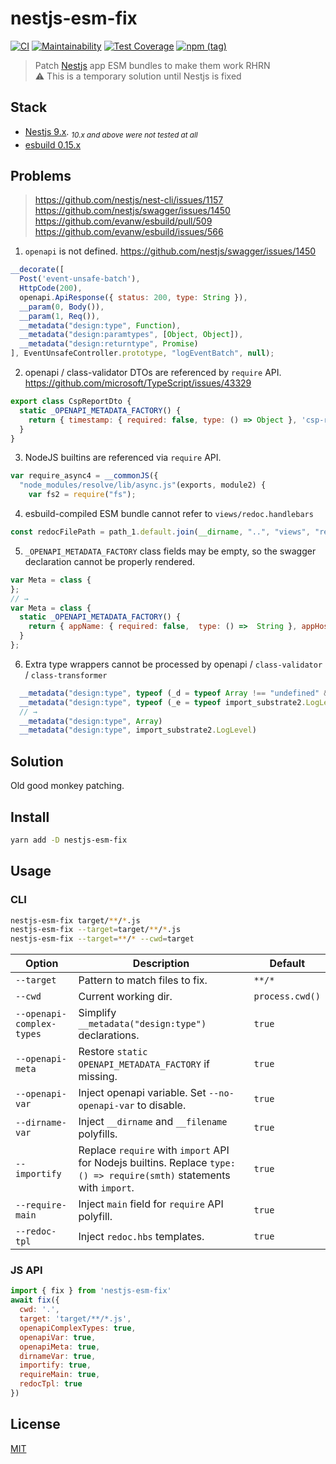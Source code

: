 # nestjs-esm-fix
[![CI](https://github.com/antongolub/nestjs-esm-fix/actions/workflows/ci.yaml/badge.svg?branch=master)](https://github.com/antongolub/nestjs-esm-fix/actions/workflows/ci.yaml)
[![Maintainability](https://api.codeclimate.com/v1/badges/af8edb33072e8e033ce7/maintainability)](https://codeclimate.com/github/antongolub/nestjs-esm-fix/maintainability)
[![Test Coverage](https://api.codeclimate.com/v1/badges/af8edb33072e8e033ce7/test_coverage)](https://codeclimate.com/github/antongolub/nestjs-esm-fix/test_coverage)
[![npm (tag)](https://img.shields.io/npm/v/nestjs-esm-fix)](https://www.npmjs.com/package/nestjs-esm-fix)

> Patch [Nestjs](https://github.com/nestjs/nest) app ESM bundles to make them work RHRN  
> ⚠️ This is a temporary solution until Nestjs is fixed

## Stack
* [Nestjs 9.x](https://github.com/nestjs/nest). <sub>_10.x and above were not tested at all_</sub>
* [esbuild 0.15.x](https://github.com/evanw/esbuild)

## Problems
> https://github.com/nestjs/nest-cli/issues/1157
> https://github.com/nestjs/swagger/issues/1450
> https://github.com/evanw/esbuild/pull/509
> https://github.com/evanw/esbuild/issues/566

1. `openapi` is not defined. https://github.com/nestjs/swagger/issues/1450
```js
__decorate([
  Post('event-unsafe-batch'),
  HttpCode(200),
  openapi.ApiResponse({ status: 200, type: String }),
  __param(0, Body()),
  __param(1, Req()),
  __metadata("design:type", Function),
  __metadata("design:paramtypes", [Object, Object]),
  __metadata("design:returntype", Promise)
], EventUnsafeController.prototype, "logEventBatch", null);
```

2. openapi / class-validator DTOs are referenced by `require` API. https://github.com/microsoft/TypeScript/issues/43329
```js
export class CspReportDto {
  static _OPENAPI_METADATA_FACTORY() {
    return { timestamp: { required: false, type: () => Object }, 'csp-report': { required: true, type: () => require("./csp.dto.js").CspReport } };
  }
}
```

3. NodeJS builtins are referenced via `require` API.
```js
var require_async4 = __commonJS({
  "node_modules/resolve/lib/async.js"(exports, module2) {
    var fs2 = require("fs");
```

4. esbuild-compiled ESM bundle cannot refer to `views/redoc.handlebars`
```js
const redocFilePath = path_1.default.join(__dirname, "..", "views", "redoc.handlebars");
```

5. `_OPENAPI_METADATA_FACTORY` class fields may be empty, so the swagger declaration cannot be properly rendered.
```js
var Meta = class {
};
// →
var Meta = class {
  static _OPENAPI_METADATA_FACTORY() {
    return { appName: { required: false,  type: () =>  String }, appHost: { required: false,  type: () =>  String }, appVersion: { required: false,  type: () =>  String }, appNamespace: { required: false,  type: () =>  String }, appConfig: { required: false,  type: () =>  typeof (_a3 = typeof Record !== "undefined" && Record) === "function" ? _a3 : Object }, deviceInfo: { required: false,  type: () =>  typeof (_b3 = typeof Record !== "undefined" && Record) === "function" ? _b3 : Object }, userAgent: { required: false,  type: () =>  String }, envProfile: { required: false,  enum:  typeof (_c = typeof import_substrate2.EnvironmentProfile !== "undefined" && import_substrate2.EnvironmentProfile) === "function" ? _c : Object } }
  }
};
```

6. Extra type wrappers cannot be processed by openapi / `class-validator` / `class-transformer`
```js
  __metadata("design:type", typeof (_d = typeof Array !== "undefined" && Array) === "function" ? _d : Object)
  __metadata("design:type", typeof (_e = typeof import_substrate2.LogLevel !== "undefined" && import_substrate2.LogLevel) === "function" ? _e : Object)
  // →
  __metadata("design:type", Array)
  __metadata("design:type", import_substrate2.LogLevel)
```

## Solution
Old good monkey patching.

## Install
```bash
yarn add -D nestjs-esm-fix
```

## Usage
### CLI
```bash
nestjs-esm-fix target/**/*.js
nestjs-esm-fix --target=target/**/*.js
nestjs-esm-fix --target=**/* --cwd=target
```
| Option                    | Description                                                                                                            | Default         |
|---------------------------|------------------------------------------------------------------------------------------------------------------------|-----------------|
| `--target`                | Pattern to match files to fix.                                                                                         | `**/*`          |
| `--cwd`                   | Current working dir.                                                                                                   | `process.cwd()` |
| `--openapi-complex-types` | Simplify `__metadata("design:type")` declarations.                                                                     | `true`          |
| `--openapi-meta`          | Restore `static OPENAPI_METADATA_FACTORY` if missing.                                                                  | `true`          |
| `--openapi-var`           | Inject openapi variable. Set `--no-openapi-var` to disable.                                                            | `true`          |
| `--dirname-var`           | Inject `__dirname` and `__filename` polyfills.                                                                         | `true`          |
| `--importify`             | Replace `require` with `import` API for Nodejs builtins. Replace `type: () => require(smth)` statements with `import`. | `true`          |
| `--require-main`          | Inject `main` field for `require` API polyfill.                                                                        | `true`          |
| `--redoc-tpl`             | Inject `redoc.hbs` templates.                                                                                          | `true`          |

### JS API
```js
import { fix } from 'nestjs-esm-fix'
await fix({
  cwd: '.',
  target: 'target/**/*.js',
  openapiComplexTypes: true,
  openapiVar: true,
  openapiMeta: true,
  dirnameVar: true,
  importify: true,
  requireMain: true,
  redocTpl: true
})
```

## License
[MIT](./LICENSE)
